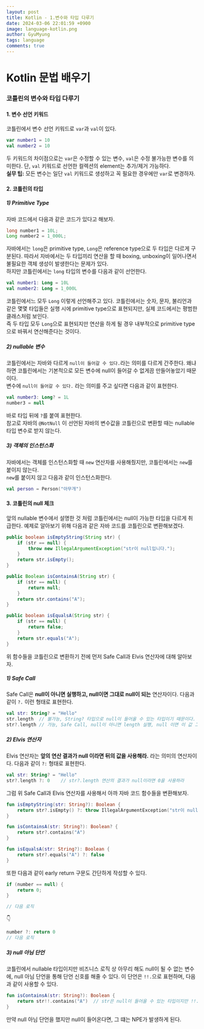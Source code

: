 ```yaml
---
layout:	post
title: Kotlin - 1.변수와 타입 다루기
date: 2024-03-06 22:01:59 +0900
image: language-kotlin.png
author: GyuMyung
tags: language
comments: true
---
```


# Kotlin 문법 배우기
### 코틀린의 변수와 타입 다루기
#### 1. 변수 선언 키워드
코틀린에서 변수 선언 키워드로 `var`과 `val`이 있다. <br/>
```kotlin
var number1 = 10
val number2 = 10
```

두 키워드의 차이점으로는 `var`은 수정할 수 있는 변수, `val`은 수정 불가능한 변수를 의미한다. 단, `val` 키워드로 선언한 컬렉션의 element는 추가/제거 가능하다. <br/>
**실무 팁:** 모든 변수는 일단 `val` 키워드로 생성하고 꼭 필요한 경우에만 `var`로 변경하자. <br/>

#### 2. 코틀린의 타입
##### 1) Primitive Type
자바 코드에서 다음과 같은 코드가 있다고 해보자. <br/>
```java
long number1 = 10L;
Long number2 = 1_000L;
```

자바에서는 `long`은 primitive type, `Long`은 reference type으로 두 타입은 다르게 구분된다. 따라서 자바에서는 두 타입끼리 연산을 할 때 boxing, unboxing이 일어나면서 불필요한 객체 생성이 발생한다는 문제가 있다. <br/>
하지만 코틀린에서는 `long` 타입의 변수를 다음과 같이 선언한다. <br/>

```kotlin
val number1: Long = 10L
val number2: Long = 1_000L
```

코틀린에서느 모두 `Long` 이렇게 선언해주고 있다. 코틀린에서는 숫자, 문자, 불리언과 같은 몇몇 타입들은 실행 시에 primitive type으로 표현되지만, 실제 코드에서는 평범한 클래스처럼 보인다. <br/>
즉 두 타입 모두 `Long`으로 표현되지만 연산을 하게 될 경우 내부적으로 primitive type으로 바꿔서 연산해준다는 것이다. <br/>

##### 2) nullable 변수
코틀린에서는 자바와 다르게 `null이 들어갈 수 있다.`라는 의미를 다르게 간주한다. 왜냐하면 코틀린에서는 기본적으로 모든 변수에 null이 들어갈 수 없게끔 만들어놓았기 때문이다. <br/>
변수에 `null이 들어갈 수 있다.` 라는 의미를 주고 싶다면 다음과 같이 표현한다. <br/>
```kotlin
val number3: Long? = 1L
number3 = null
```

바로 타입 뒤에 `?`를 붙여 표현한다. <br/>
참고로 자바의 `@NotNull` 이 선언된 자바의 변수값을 코틀린으로 변환할 때는 nullable 타입 변수로 받지 않는다. <br/>

##### 3) 객체의 인스턴스화
자바에서는 객체를 인스턴스화할 때 `new` 연산자를 사용해줬지만, 코틀린에서는 `new`를 붙이지 않는다. <br/>
`new`를 붙이지 않고 다음과 같이 인스턴스화한다.
```kotlin
val person = Person("아무개")
```

#### 3. 코틀린의 null 체크
앞의 nullable 변수에서 설명한 것 처럼 코틀린에서는 null이 가능한 타입을 다르게 취급한다. 예제로 알아보기 위해 다음과 같은 자바 코드를 코틀린으로 변환해보겠다. <br/>
```java
public boolean isEmptyString(String str) {
    if (str == null) {
        throw new IllegalArgumentException("str이 null입니다.");
    }
    return str.isEmpty();
}

public Boolean isContainsA(String str) {
    if (str == null) {
        return null;
    }
    return str.contains("A");
}

public boolean isEqualsA(String str) {
    if (str == null) {
        return false;
    }
    return str.equals("A");
}
```

위 함수들을 코틀린으로 변환하기 전에 먼저 Safe Call과 Elvis 연산자에 대해 알아보자. <br/>

##### 1) Safe Call
Safe Call은 **null이 아니면 실행하고, null이면 그대로 null이 되는** 연산자이다. 다음과 같이 `?.` 이런 형태로 표현한다. <br/>
```kotlin
val str: String? = "Hello"
str.length  // 불가능, String? 타입으로 null이 들어올 수 있는 타입이기 때문이다.
str?.length // 가능, Safe Call, null이 아니면 length 실행, null 이면 이 값 그대로 null이 됨
```

##### 2) Elvis 연산자
Elvis 연산자는 **앞의 연산 결과가 null 이라면 뒤의 값을 사용해라.** 라는 의미의 연산자이다. 다음과 같이 `?:` 형태로 표현한다. <br/>
```kotlin
val str: String? = "Hello"
str?.length ?: 0    // str?.length 연산의 결과가 null이라면 0을 사용하라
```

그럼 위 Safe Call과 Elvis 연산자를 사용해서 아까 자바 코드 함수들을 변환해보자. <br/>
```kotlin
fun isEmptyString(str: String?): Boolean {
    return str?.isEmpty() ?: throw IllegalArgumentException("str이 null입니다.")
}

fun isContainsA(str: String?): Boolean? {
    return str?.contains("A")
}

fun isEqualsA(str: String?): Boolean {
    return str?.equals("A") ?: false
}
```

또한 다음과 같이 early return 구문도 간단하게 작성할 수 있다. <br/>
```java
if (number == null) {
    return 0;
}

// 다음 로직
```
👇
```kotlin
number ?: return 0
// 다음 로직
```

##### 3) null 아님 단언
코틀린에서 nullable 타입이지만 비즈니스 로직 상 아무리 해도 null이 될 수 없는 변수에, null 아님 단언을 통해 단언 신호를 해줄 수 있다. 이 단언은 `!!.`으로 표현하며, 다음과 같이 사용할 수 있다. <br/>
```kotlin
fun isContainsA(str: String?): Boolean {
    return str!!.contains("A")  // str은 null이 들어올 수 있는 타입이지만 !!. 단언으로 실행 가능함
}
```

만약 null 아님 단언을 했지만 null이 들어온다면, 그 떄는 NPE가 발생하게 된다. <br/>
